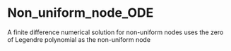 # Non_uniform_node_ODE
A finite difference numerical solution for non-uniform nodes uses the zero of Legendre polynomial as the non-uniform node
